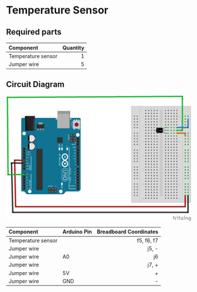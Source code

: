 # Temperature Sensor

## Required parts

| Component | Quantity |
| :--------- | -------: |
| Temperature sensor | 1 |
| Jumper wire | 5 |

## Circuit Diagram

![](experiments/temperature_sensor/images/temperature_sensor_bb.png)

| Component | Arduino Pin | Breadboard Coordinates |
| :----------------- | -------------- | -----------------------: |
| Temperature sensor | | f5, f6, f7 |
| Jumper wire | | j5, - |
| Jumper wire | A0 | j6 |
| Jumper wire | | j7, + |
| Jumper wire | 5V | + |
| Jumper wire | GND | - |